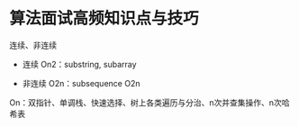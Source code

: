 # 算法面试高频知识点与技巧

连续、非连续

- 连续 On2：substring, subarray

- 非连续 O2n：subsequence O2n


On：双指针、单调栈、快速选择、树上各类遍历与分治、n次并查集操作、n次哈希表

